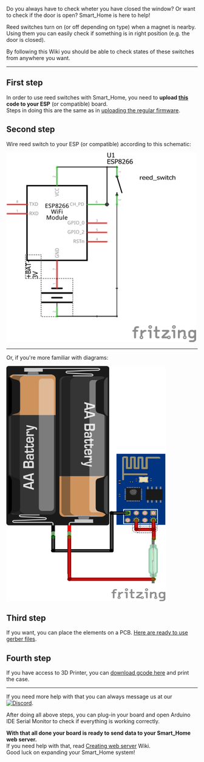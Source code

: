 Do you always have to check wheter you have closed the window? Or want to check if the door is open? Smart_Home is here to help! <br>

Reed switches turn on (or off depending on type) when a magnet is nearby. Using them you can easily check if something is in right position (e.g. the door is closed). <br>

By following this Wiki you should be able to check states of these switches from anywhere you want.

***

## First step

In order to use reed switches with Smart_Home, you need to **upload [this](https://github.com/GamerClassN7/Smart_Home/blob/dev/_FIRMWARE/firmwares/ESP01_Basic_DOORWINDOW/ESP01_BASIC_DOORWINDOW/ESP01_BASIC_DOORWINDOW.ino) code to your ESP** (or compatible) board. <br>
Steps in doing this are the same as in [uploading the regular firmware](https://github.com/GamerClassN7/Smart_Home/wiki/Uploading-the-code-to-your-ESP-board).

## Second step

Wire reed switch to your ESP (or compatible) according to this schematic:

<img src="https://github.com/GamerClassN7/Smart_Home/blob/dev/_FIRMWARE/firmwares/ESP01_Basic_DOORWINDOW/Untitled%20Sketch%202_schem.png" height="500" width="500">

***

Or, if you're more familiar with diagrams:

<img src="https://github.com/GamerClassN7/Smart_Home/blob/dev/_FIRMWARE/firmwares/ESP01_Basic_DOORWINDOW/Untitled%20Sketch%202_bb.png" height="620" width="420">

## Third step

If you want, you can place the elements on a PCB. [Here are ready to use gerber files](https://github.com/GamerClassN7/Smart_Home/blob/dev/_FIRMWARE/firmwares/ESP01_Basic_DOORWINDOW/Gerber_PCB_Door_Senzor.zip?raw=true). 

## Fourth step

If you have access to 3D Printer, you can [download gcode here](https://github.com/GamerClassN7/Smart_Home/tree/dev/_FIRMWARE/firmwares/ESP01_Basic_DOORWINDOW/3D_Print_CASE) and print the case.

***

If you need more help with that you can always message us at our [![Discord](https://img.shields.io/discord/604697675430101003.svg?color=Blue&label=Discord&logo=Discord)](https://discord.gg/6BPErAS).

After doing all above steps, you can plug-in your board and open Arduino IDE Serial Monitor to check if everything is working correctly.

**With that all done your board is ready to send data to your Smart_Home web server.** <br>
If you need help with that, read [Creating web server](https://github.com/GamerClassN7/Smart_Home/wiki/Creating-web-server) Wiki.<br>
Good luck on expanding your Smart_Home system!